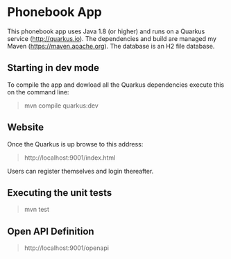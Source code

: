 # Phonebook App
This phonebook app uses Java 1.8 (or higher) and runs on a Quarkus service (http://quarkus.io). The dependencies and build are managed my Maven (https://maven.apache.org). The database is an H2 file database.

## Starting in dev mode
To compile the app and dowload all the Quarkus dependencies execute this on the command line:
> mvn compile quarkus:dev

## Website
Once the Quarkus is up browse to this address:
> http://localhost:9001/index.html

Users can register themselves and login thereafter.

## Executing the unit tests
> mvn test

## Open API Definition
> http://localhost:9001/openapi
